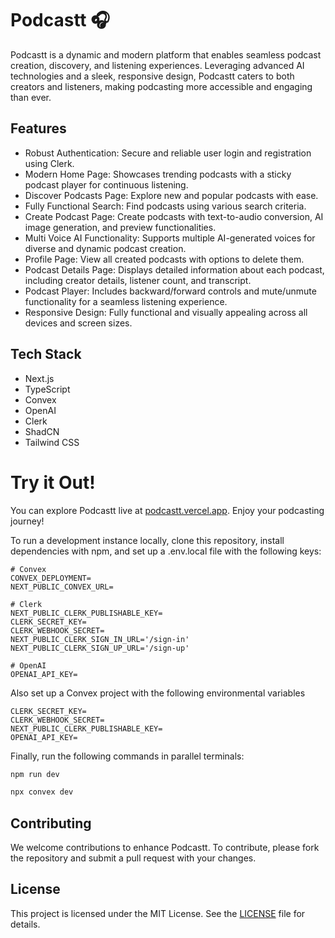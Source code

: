 # Podcastt 🎧

Podcastt is a dynamic and modern platform that enables seamless podcast creation, discovery, and listening experiences. Leveraging advanced AI technologies and a sleek, responsive design, Podcastt caters to both creators and listeners, making podcasting more accessible and engaging than ever.

## Features

- Robust Authentication: Secure and reliable user login and registration using Clerk.
- Modern Home Page: Showcases trending podcasts with a sticky podcast player for continuous listening.
- Discover Podcasts Page: Explore new and popular podcasts with ease.
- Fully Functional Search: Find podcasts using various search criteria.
- Create Podcast Page: Create podcasts with text-to-audio conversion, AI image generation, and preview functionalities.
- Multi Voice AI Functionality: Supports multiple AI-generated voices for diverse and dynamic podcast creation.
- Profile Page: View all created podcasts with options to delete them.
- Podcast Details Page: Displays detailed information about each podcast, including creator details, listener count, and transcript.
- Podcast Player: Includes backward/forward controls and mute/unmute functionality for a seamless listening experience.
- Responsive Design: Fully functional and visually appealing across all devices and screen sizes.

## Tech Stack

- Next.js
- TypeScript
- Convex
- OpenAI
- Clerk
- ShadCN
- Tailwind CSS

# Try it Out!

You can explore Podcastt live at [podcastt.vercel.app](https://podcastt.vercel.app). Enjoy your podcasting journey!

To run a development instance locally, clone this repository, install dependencies with npm, and set up a .env.local file with the following keys:

```env
# Convex
CONVEX_DEPLOYMENT=
NEXT_PUBLIC_CONVEX_URL=

# Clerk
NEXT_PUBLIC_CLERK_PUBLISHABLE_KEY=
CLERK_SECRET_KEY=
CLERK_WEBHOOK_SECRET=
NEXT_PUBLIC_CLERK_SIGN_IN_URL='/sign-in'
NEXT_PUBLIC_CLERK_SIGN_UP_URL='/sign-up'

# OpenAI
OPENAI_API_KEY=
```

Also set up a Convex project with the following environmental variables

```env
CLERK_SECRET_KEY=
CLERK_WEBHOOK_SECRET=
NEXT_PUBLIC_CLERK_PUBLISHABLE_KEY=
OPENAI_API_KEY=
```

Finally, run the following commands in parallel terminals:

```sh
npm run dev
```

```sh
npx convex dev
```

## Contributing

We welcome contributions to enhance Podcastt. To contribute, please fork the repository and submit a pull request with your changes.

## License

This project is licensed under the MIT License. See the [LICENSE](./LICENSE) file for details.
